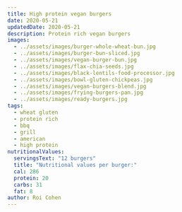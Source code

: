 ```yaml
---
title: High protein vegan burgers
date: 2020-05-21
updatedDate: 2020-05-21
description: Protein rich vegan burgers
images:
  - ../assets/images/burger-whole-wheat-bun.jpg
  - ../assets/images/burger-bun-sliced.jpg
  - ../assets/images/vegan-burger-bun.jpg
  - ../assets/images/flax-chia-seeds.jpg
  - ../assets/images/black-lentils-food-processor.jpg
  - ../assets/images/bowl-gluten-chickpeas.jpg
  - ../assets/images/vegan-burgers-blend.jpg
  - ../assets/images/frying-burgers-pan.jpg
  - ../assets/images/ready-burgers.jpg
tags:
  - wheat gluten
  - protein rich
  - bbq
  - grill
  - american
  - high protein
nutritionalValues:
  servingsText: "12 burgers"
  title: "Nutritional values per burger:"
  cal: 286
  protein: 20
  carbs: 31
  fat: 8
author: Roi Cohen
---
```


<PrintView fileName="high-protein-vegan-burgers" />
